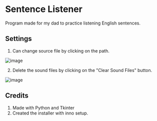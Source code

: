 # Sentence Listener

Program made for my dad to practice listening English sentences.

## Settings

1. Can change source file by clicking on the path.

![image](https://user-images.githubusercontent.com/82829738/182515838-edd3b2f8-f7e0-4eb1-8a30-ebf97584b73b.png)

2. Delete the sound files by clicking on the "Clear Sound Files" button.

![image](https://user-images.githubusercontent.com/82829738/182515983-feff50fa-2f07-42d2-8c5b-893d1d99183b.png)

## Credits

1. Made with Python and Tkinter
2. Created the installer with inno setup.
